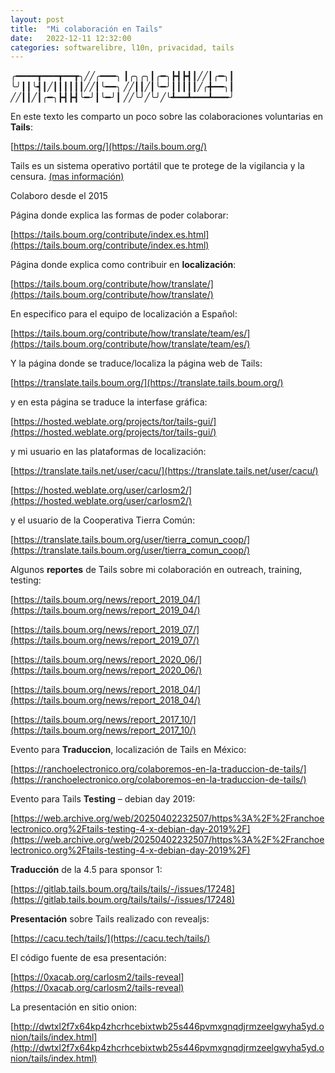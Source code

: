 ```yaml
---
layout: post
title:  "Mi colaboración en Tails"
date:   2022-12-11 12:32:00
categories: softwarelibre, l10n, privacidad, tails
---
```

╭━━━━┳━━━┳━━┳╮╱╱╭━━━╮
┃╭╮╭╮┃╭━╮┣┫┣┫┃╱╱┃╭━╮┃
╰╯┃┃╰┫┃╱┃┃┃┃┃┃╱╱┃╰━━╮
╱╱┃┃╱┃╰━╯┃┃┃┃┃╱╭╋━━╮┃
╱╱┃┃╱┃╭━╮┣┫┣┫╰━╯┃╰━╯┃
╱╱╰╯╱╰╯╱╰┻━━┻━━━┻━━━╯   

En este texto les comparto un poco sobre las colaboraciones voluntarias en **Tails**:

[https://tails.boum.org/](https://tails.boum.org/) 

Tails es un sistema operativo portátil que te protege de la vigilancia y la censura. [(mas información)](https://tails.boum.org/about/index.es.html)

Colaboro desde el 2015

Página donde explica las formas de poder colaborar:

[https://tails.boum.org/contribute/index.es.html](https://tails.boum.org/contribute/index.es.html)

Página donde explica como contribuir en **localización**:

[https://tails.boum.org/contribute/how/translate/](https://tails.boum.org/contribute/how/translate/)

En especifico para el equipo de localización a Español:

[https://tails.boum.org/contribute/how/translate/team/es/](https://tails.boum.org/contribute/how/translate/team/es/)

Y la página donde se traduce/localiza la página web de Tails:

[https://translate.tails.boum.org/](https://translate.tails.boum.org/)

y en esta página se traduce la interfase gráfica: 

[https://hosted.weblate.org/projects/tor/tails-gui/](https://hosted.weblate.org/projects/tor/tails-gui/)

y mi usuario en las plataformas de localización: 

[https://translate.tails.net/user/cacu/](https://translate.tails.net/user/cacu/)

[https://hosted.weblate.org/user/carlosm2/](https://hosted.weblate.org/user/carlosm2/)

y el usuario de la Cooperativa Tierra Común:

[https://translate.tails.boum.org/user/tierra_comun_coop/](https://translate.tails.boum.org/user/tierra_comun_coop/)

Algunos **reportes** de Tails sobre mi colaboración en outreach, training, testing:

[https://tails.boum.org/news/report_2019_04/](https://tails.boum.org/news/report_2019_04/)

[https://tails.boum.org/news/report_2019_07/](https://tails.boum.org/news/report_2019_07/)

[https://tails.boum.org/news/report_2020_06/](https://tails.boum.org/news/report_2020_06/)

[https://tails.boum.org/news/report_2018_04/](https://tails.boum.org/news/report_2018_04/)

[https://tails.boum.org/news/report_2017_10/](https://tails.boum.org/news/report_2017_10/)

Evento para **Traduccion**, localización de Tails en México:

[https://ranchoelectronico.org/colaboremos-en-la-traduccion-de-tails/](https://ranchoelectronico.org/colaboremos-en-la-traduccion-de-tails/)

Evento para Tails **Testing** – debian day 2019:

[https://web.archive.org/web/20250402232507/https%3A%2F%2Franchoelectronico.org%2Ftails-testing-4-x-debian-day-2019%2F](https://web.archive.org/web/20250402232507/https%3A%2F%2Franchoelectronico.org%2Ftails-testing-4-x-debian-day-2019%2F)

**Traducción** de la 4.5 para sponsor 1:

[https://gitlab.tails.boum.org/tails/tails/-/issues/17248](https://gitlab.tails.boum.org/tails/tails/-/issues/17248)

**Presentación** sobre Tails realizado con revealjs:

[https://cacu.tech/tails/](https://cacu.tech/tails/)

El código fuente de esa presentación:

[https://0xacab.org/carlosm2/tails-reveal](https://0xacab.org/carlosm2/tails-reveal)

La presentación en sitio onion:

[http://dwtxl2f7x64kp4zhcrhcebixtwb25s446pvmxgnqdjrmzeelgwyha5yd.onion/tails/index.html](http://dwtxl2f7x64kp4zhcrhcebixtwb25s446pvmxgnqdjrmzeelgwyha5yd.onion/tails/index.html)


